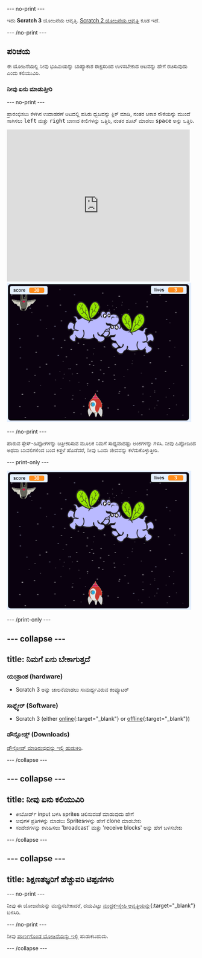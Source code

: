 --- no-print ---

ಇದು **Scratch 3** ಯೋಜನೆಯ ಆವೃತ್ತಿ. [Scratch 2 ಯೋಜನೆಯ ಆವೃತ್ತಿ](https://projects.raspberrypi.org/kn-IN/projects/clone-wars-scratch2) ಕೂಡ ಇದೆ.

--- /no-print ---

## ಪರಿಚಯ

ಈ ಯೋಜನೆಯಲ್ಲಿ ನೀವು ಭೂಮಿಯನ್ನು ಬಾಹ್ಯಾಕಾಶ ರಾಕ್ಷಸರಿಂದ ಉಳಿಸಬೇಕಾದ ಆಟವನ್ನು ಹೇಗೆ ರಚಿಸುವುದು ಎಂದು ಕಲಿಯುವಿರಿ.

### ನೀವು ಏನು ಮಾಡುತ್ತೀರಿ

--- no-print ---

ಪ್ರಾರಂಭಿಸಲು ಕೆಳಗಿನ ಉದಾಹರಣೆ ಆಟದಲ್ಲಿ ಹಸಿರು ಧ್ವಜವನ್ನು ಕ್ಲಿಕ್ ಮಾಡಿ, ನಂತರ ಆಕಾಶ ನೌಕೆಯನ್ನು ಮುಂದೆ ಸಾಗಿಸಲು <kbd>left</kbd> ಮತ್ತು <kbd>right</kbd> ಬಾಣದ ಕೀಲಿಗಳನ್ನು ಒತ್ತಿರಿ, ನಂತರ ಶೂಟ್ ಮಾಡಲು <kbd>space</kbd> ಅನ್ನು ಒತ್ತಿರಿ.

<div class="scratch-preview">
  <iframe allowtransparency="true" width="485" height="402" src="https://scratch.mit.edu/projects/embed/276887163/?autostart=false" frameborder="0" scrolling="no"></iframe>
  <img src="images/showcase.png">
</div>

--- /no-print ---

ಹಾರುವ ಸ್ಪೇಸ್-ಹಿಪ್ಪೋಗಳನ್ನು ಚಿತ್ರೀಕರಿಸುವ ಮೂಲಕ ನಿಮಗೆ ಸಾಧ್ಯವಾದಷ್ಟು ಅಂಕಗಳನ್ನು ಗಳಿಸಿ. ನೀವು ಹಿಪ್ಪೋದಿಂದ ಅಥವಾ ಬಾವಲಿಗಳಿಂದ ಬಂದ ಕಿತ್ತಳೆ ಹೊಡೆದರೆ, ನೀವು ಒಂದು ಜೀವವನ್ನು ಕಳೆದುಕೊಳ್ಳುತ್ತೀರಿ.

--- print-only ---

![desc](images/showcase.png)

--- /print-only ---

--- collapse ---
---
title: ನಿಮಗೆ ಏನು ಬೇಕಾಗುತ್ತದೆ
---

### ಯಂತ್ರಾಂಶ (hardware)

+ Scratch 3 ಅನ್ನು ಚಾಲನೆಮಾಡಲು ಸಾಮರ್ಥ್ಯವಿರುವ ಕಂಪ್ಯೂಟರ್

### ಸಾಫ್ಟ್ವೇರ್ (Software)

+ Scratch 3 (either [online](https://rpf.io/scratchon){:target="_blank"} or [offline](https://rpf.io/scratchoff){:target="_blank"})

### ಡೌನ್ಲೋಡ್ಸ್ (Downloads)

[ಡೌನ್ಲೋಡ್ ಮಾಡಿರುವುದನ್ನು ಇಲ್ಲಿ ಹುಡುಕಿರಿ](https://rpf.io/p/kn-IN/clone-wars-go).

--- /collapse ---

--- collapse ---
---
title: ನೀವು ಏನು ಕಲಿಯುವಿರಿ
---

+ ಕೀಬೋರ್ಡ್ input ಬಳಸಿ sprites ಚಲಿಸುವಂತೆ ಮಾಡುವುದು ಹೇಗೆ
+ ಅವುಗಳ ಪ್ರತಿಗಳನ್ನು ಮಾಡಲು Spritesಗಳನ್ನು ಹೇಗೆ clone ಮಾಡಬೇಕು
+ ಸಂದೇಶಗಳನ್ನು ಕಳುಹಿಸಲು 'broadcast' ಮತ್ತು 'receive blocks' ಅನ್ನು ಹೇಗೆ ಬಳಸಬೇಕು

--- /collapse ---

--- collapse ---
---
title: ಶಿಕ್ಷಣತಜ್ಞರಿಗೆ ಹೆಚ್ಚುವರಿ ಟಿಪ್ಪಣಿಗಳು
---

--- no-print ---

ನೀವು ಈ ಯೋಜನೆಯನ್ನು ಮುದ್ರಿಸಬೇಕಾದರೆ, ದಯವಿಟ್ಟು [ಮುದ್ರಕ-ಸ್ನೇಹಿ ಆವೃತ್ತಿಯನ್ನು](https://projects.raspberrypi.org/kn-IN/projects/clone-wars/print){:target="_blank"} ಬಳಸಿರಿ.

--- /no-print ---

ನೀವು [ಪೂರ್ಣಗೊಂಡ ಯೋಜನೆಯನ್ನು ಇಲ್ಲಿ](https://rpf.io/p/kn-IN/clone-wars-get) ಹುಡುಕಬಹುದು.

--- /collapse ---